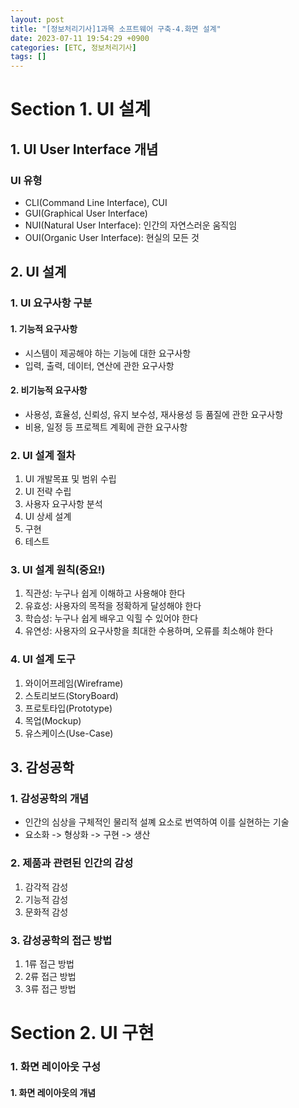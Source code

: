 ```yaml
---
layout: post
title: "[정보처리기사]1과목 소프트웨어 구축-4.화면 설계"
date: 2023-07-11 19:54:29 +0900
categories: [ETC, 정보처리기사]
tags: []
---
```


# Section 1. UI 설계

## 1. UI User Interface 개념

### UI 유형
- CLI(Command Line Interface), CUI
- GUI(Graphical User Interface)
- NUI(Natural User Interface): 인간의 자연스러운 움직임
- OUI(Organic User Interface): 현실의 모든 것

## 2. UI 설계
### 1. UI 요구사항 구분
#### 1. 기능적 요구사항
- 시스템이 제공해야 하는 기능에 대한 요구사항
- 입력, 출력, 데이터, 연산에 관한 요구사항
#### 2. 비기능적 요구사항
- 사용성, 효율성, 신뢰성, 유지 보수성, 재사용성 등 품질에 관한 요구사항
- 비용, 일정 등 프로젝트 계획에 관한 요구사항

### 2. UI 설계 절차
1. UI 개발목표 및 범위 수립
2. UI 전략 수립
3. 사용자 요구사항 분석
4. UI 상세 설계
5. 구현
6. 테스트

### 3. UI 설계 원칙(중요!)

1. 직관성: 누구나 쉽게 이해하고 사용해야 한다
2. 유효성: 사용자의 목적을 정확하게 달성해야 한다
3. 학습성: 누구나 쉽게 배우고 익힐 수 있어야 한다
4. 유연성: 사용자의 요구사항을 최대한 수용하며, 오류를 최소해야 한다


### 4. UI 설계 도구
1. 와이어프레임(Wireframe)
2. 스토리보드(StoryBoard)
3. 프로토타입(Prototype)
4. 목업(Mockup)
5. 유스케이스(Use-Case)


## 3. 감성공학
### 1. 감성공학의 개념
- 인간의 심상을 구체적인 물리적 설꼐 요소로 번역하여 이를 실현하는 기술
- 요소화 -> 형상화 -> 구현 -> 생산

### 2. 제품과 관련된 인간의 감성
1. 감각적 감성
2. 기능적 감성
3. 문화적 감성

### 3. 감성공학의 접근 방법
1. 1류 접근 방법
2. 2류 접근 방법
3. 3류 접근 방법


# Section 2. UI 구현

### 1. 화면 레이아웃 구성
#### 1. 화면 레이아웃의 개념
